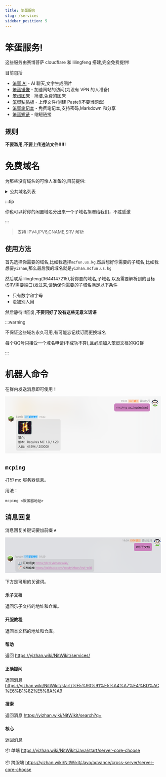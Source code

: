 ```yaml
---
title: 笨蛋服务
slug: /services
sidebar_position: 5
---
```


# 笨蛋服务!

这些服务由赛博菩萨 cloudflare 和 lilingfeng 搭建,完全免费提供!

目前包括

- [笨蛋 AI](https://ai.yizhan.wiki) - AI 聊天,文字生成图片
- [笨蛋镜像](https://mirror.yizhan.wiki) - 加速网站的访问(为没有 VPN 的人准备)
- [笨蛋图床](https://image.yizhan.wiki) - 简洁,免费的图床
- [笨蛋粘贴板](https://paste.yizhan.wiki) - 上传文件/创建 Paste!(不要当网盘)
- [笨蛋笔记本](https://notepad.yizhan.wiki) - 免费笔记本,支持密码,Markdown 和分享
- [笨蛋短链](https://url.yizhan.wiki) - 缩短链接

## 规则

**不要滥用,不要上传违法文件!!!!!**

# 免费域名

为那些没有域名的可怜人准备的,目前提供:

<details>
<summary>公共域名列表</summary>

* mcfun.us.kg 
* nitwikit.us.kg 
* yizhan.us.kg 
* playmc.imc.rip 
* mc.imc.rip 
* llf.myredirect.us
* mc.lookin.at
* mcfun.findhere.org
* mcfun.lookin.at
* nitwikit.myfw.us
* playmc.lookin.at
* playmc.myfw.us
* playmc.rr.nu
* yizhan.findhere.org
* yizhan.myfw.us
* yizhan.rr.nu
* (还有更多!)

</details>

:::tip

你也可以将你的闲置域名分出来一个子域名捐赠给我们，不胜感激

:::

> 支持 IPV4,IPV6,CNAME,SRV 解析

## 使用方法

首先选择你需要的域名,比如我选择`mcfun.us.kg`,然后想好你需要的子域名,比如我想要`yizhan`,那么最后我的域名就是`yizhan.mcfun.us.kg`

然后联系lilingfeng(3644147215),将你要的域名,子域名,以及需要解析到的目标(SRV需要端口)发过来,请确保你需要的子域名满足以下条件

* 只有数字和字母
* 没被别人用

然后静待llf回复,**不要问好了没有这些无意义话语**

:::warning

不保证这些域名永久可用,有可能忘记续订而更换域名

每个QQ号只接受一个域名申请(不成功不算),且必须加入笨蛋文档的QQ群

:::

# 机器人命令

在群内发送消息即可使用！

![](_images/机器人命令/mcping.png)

## `mcping`

打印 mc 服务器信息。

用法：

```
mcping <服务器地址>
```

## 消息回复

消息回复关键词要加前缀 `#`

![](_images/机器人命令/lezi_wiki.png)

下方是可用的关键词。

### `乐子文档`

返回乐子文档的地址和仓库。

### `开服教程`

返回本文档的地址和仓库。

### `帮助`

返回 https://yizhan.wiki/NitWikit/services/

### `正确提问`

返回消息 https://yizhan.wiki/NitWikit/start/%E5%90%91%E5%A4%A7%E4%BD%AC%E6%B1%82%E5%8A%A9

### `搜索`

返回消息 https://yizhan.wiki/NitWikit/search?q=

### `核心`

返回消息

📦 单端 https://yizhan.wiki/NitWikit/Java/start/server-core-choose

📦 跨服端 https://yizhan.wiki/NitWikit/Java/advance/cross-server/server-core-choose
